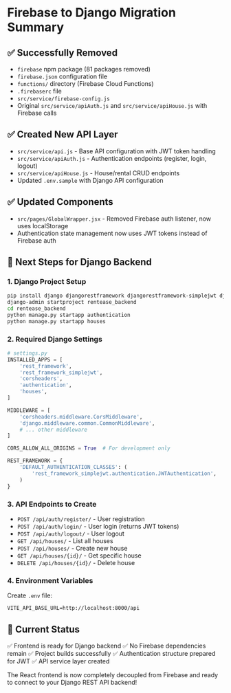 # Firebase to Django Migration Summary

## ✅ Successfully Removed
- `firebase` npm package (81 packages removed)
- `firebase.json` configuration file
- `functions/` directory (Firebase Cloud Functions)
- `.firebaserc` file
- `src/service/firebase-config.js`
- Original `src/service/apiAuth.js` and `src/service/apiHouse.js` with Firebase calls

## ✅ Created New API Layer
- `src/service/api.js` - Base API configuration with JWT token handling
- `src/service/apiAuth.js` - Authentication endpoints (register, login, logout)
- `src/service/apiHouse.js` - House/rental CRUD endpoints
- Updated `.env.sample` with Django API configuration

## ✅ Updated Components
- `src/pages/GlobalWrapper.jsx` - Removed Firebase auth listener, now uses localStorage
- Authentication state management now uses JWT tokens instead of Firebase auth

## 🔧 Next Steps for Django Backend

### 1. Django Project Setup
```bash
pip install django djangorestframework djangorestframework-simplejwt django-cors-headers
django-admin startproject rentease_backend
cd rentease_backend
python manage.py startapp authentication
python manage.py startapp houses
```

### 2. Required Django Settings
```python
# settings.py
INSTALLED_APPS = [
    'rest_framework',
    'rest_framework_simplejwt',
    'corsheaders',
    'authentication',
    'houses',
]

MIDDLEWARE = [
    'corsheaders.middleware.CorsMiddleware',
    'django.middleware.common.CommonMiddleware',
    # ... other middleware
]

CORS_ALLOW_ALL_ORIGINS = True  # For development only

REST_FRAMEWORK = {
    'DEFAULT_AUTHENTICATION_CLASSES': (
        'rest_framework_simplejwt.authentication.JWTAuthentication',
    )
}
```

### 3. API Endpoints to Create
- `POST /api/auth/register/` - User registration
- `POST /api/auth/login/` - User login (returns JWT tokens)
- `POST /api/auth/logout/` - User logout
- `GET /api/houses/` - List all houses
- `POST /api/houses/` - Create new house
- `GET /api/houses/{id}/` - Get specific house
- `DELETE /api/houses/{id}/` - Delete house

### 4. Environment Variables
Create `.env` file:
```
VITE_API_BASE_URL=http://localhost:8000/api
```

## 🎯 Current Status
✅ Frontend is ready for Django backend
✅ No Firebase dependencies remain
✅ Project builds successfully
✅ Authentication structure prepared for JWT
✅ API service layer created

The React frontend is now completely decoupled from Firebase and ready to connect to your Django REST API backend!
